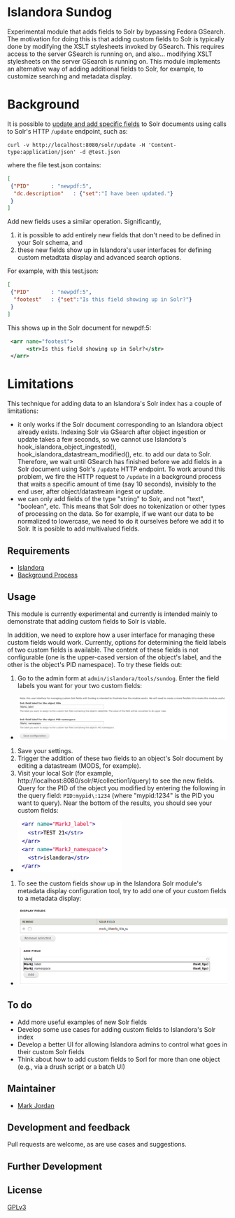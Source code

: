 # Islandora Sundog

Experimental module that adds fields to Solr by bypassing Fedora GSearch. The motivation for doing this is that adding custom fields to Solr is typically done by modifying the XSLT stylesheets invoked by GSearch. This requires access to the server GSearch is running on, and also... modifying XSLT stylesheets on the server GSearch is running on. This module implements an alternative way of adding additional fields to Solr, for example, to customize searching and metadata display.

# Background

It is possible to [update and add specific fields](https://cwiki.apache.org/confluence/display/solr/Updating+Parts+of+Documents) to Solr documents using calls to Solr's HTTP `/update` endpoint, such as:

```
curl -v http://localhost:8080/solr/update -H 'Content-type:application/json' -d @test.json
```

where the file test.json contains:

```json
[
 {"PID"       : "newpdf:5",
  "dc.description"   : {"set":"I have been updated."}
 }
]
```

Add new fields uses a similar operation. Significantly, 

1. it is possible to add entirely new fields that don't need to be defined in your Solr schema, and
1. these new fields show up in Islandora's user interfaces for defining custom metadtata display and advanced search options.

For example, with this test.json:

```json
[
 {"PID"       : "newpdf:5",
  "footest"   : {"set":"Is this field showing up in Solr?"}
 }
]
```

This shows up in the Solr document for newpdf:5:

```xml
 <arr name="footest">
      <str>Is this field showing up in Solr?</str>
 </arr>
```

# Limitations

This technique for adding data to an Islandora's Solr index has a couple of limitations:

* it only works if the Solr document corresponding to an Islandora object already exists. Indexing Solr via GSearch after object ingestion or update takes a few seconds, so we cannot use Islandora's hook_islandora_object_ingested(), hook_islandora_datastream_modified(), etc. to add our data to Solr. Therefore, we wait until GSearch has finished before we add fields in a Solr document using Solr's `/update` HTTP endpoint. To work around this problem, we fire the HTTP request to `/update` in a background process that waits a specific amount of time (say 10 seconds), invisibly to the end user, after object/datastream ingest or update.
* we can only add fields of the type "string" to Solr, and not "text", "boolean", etc. This means that Solr does no tokenization or other types of processing on the data. So for example, if we want our data to be normalized to lowercase, we need to do it ourselves before we add it to Solr. It is posible to add multivalued fields.

## Requirements

* [Islandora](https://github.com/Islandora/islandora)
* [Background Process](https://www.drupal.org/project/background_process)

## Usage

This module is currently experimental and currently is intended mainly to demonstrate that adding custom fields to Solr is viable.

In addition, we need to explore how a user interface for managing these custom fields would work. Currently, options for determining the field labels of two custom fields is available. The content of these fields is not configurable (one is the upper-cased version of the object's label, and the other is the object's PID namespace). To try these fields out:

1. Go to the admin form at `admin/islandora/tools/sundog`. Enter the field labels you want for your two custom fields:
  * ![custom field labels](images/config.png)
1. Save your settings.
1. Trigger the addition of these two fields to an object's Solr document by editing a datastream (MODS, for example).
1. Visit your local Solr (for example, http://localhost:8080/solr/#/collection1/query) to see the new fields. Query for the PID of the object you modified by entering the following in the query field: `PID:mypid\:1234` (where "mypid:1234" is the PID you want to query). Near the bottom of the results, you should see your custom fields:
  * ![custom fields in Solr](images/solr_document.png)
1. To see the custom fields show up in the Islandora Solr module's metadata display configuration tool, try to add one of your custom fields to a metadata display:
  * ![custom fields in Solr](images/add_custom_field_to_display.png)

## To do

* Add more useful examples of new Solr fields
* Develop some use cases for adding custom fields to Islandora's Solr index
* Develop a better UI for allowing Islandora admins to control what goes in their custom Solr fields
* Think about how to add custom fields to Sorl for more than one object (e.g., via a drush script or a batch UI)

## Maintainer

* [Mark Jordan](https://github.com/mjordan)

## Development and feedback

Pull requests are welcome, as are use cases and suggestions.

## Further Development

## License

 [GPLv3](http://www.gnu.org/licenses/gpl-3.0.txt)
